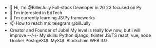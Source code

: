 - 👋 Hi, I’m @BillerJully Full-stack Developer in 20 23 focused on Py
- 👀 I’m interested in EdTech
- 🌱 I’m currently learning JS\Py frameworks
- 📫 How to reach me: telegram @billJully
- Creator and Founder of Jubel
My level is really low now, but i will improve
-\-/\-/-
My skills:
Python django, tkinter
JS/TS react, vue, node
Docker
PostrgeSQL
MySQL
Blockchain
WEB 3.0
<!---
BillerJully/BillerJully is a ✨ special ✨ repository because its `README.md` (this file) appears on your GitHub profile.
You can click the Preview link to take a look at your changes.
--->
